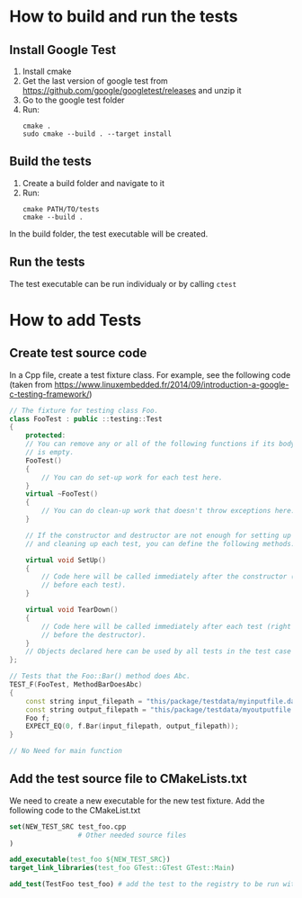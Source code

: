 # How to build and run the tests

## Install Google Test

1. Install cmake
2. Get the last version of google test from https://github.com/google/googletest/releases and unzip it
3. Go to the google test folder
4. Run:
   ```
   cmake .
   sudo cmake --build . --target install
   ```

## Build the tests

1. Create a build folder and navigate to it
2. Run:
    ```
    cmake PATH/TO/tests
    cmake --build .
    ```
In the build folder, the test executable will be created.

## Run the tests
The test executable can be run individualy or by calling `ctest`

# How to add Tests

## Create test source code
In a Cpp file, create a test fixture class. For example, see the following code (taken from https://www.linuxembedded.fr/2014/09/introduction-a-google-c-testing-framework/)

```cpp
// The fixture for testing class Foo.
class FooTest : public ::testing::Test 
{
    protected:
    // You can remove any or all of the following functions if its body
    // is empty.
    FooTest() 
    {
        // You can do set-up work for each test here.
    }
    virtual ~FooTest() 
    {
        // You can do clean-up work that doesn't throw exceptions here.
    }

    // If the constructor and destructor are not enough for setting up
    // and cleaning up each test, you can define the following methods:

    virtual void SetUp() 
    {
        // Code here will be called immediately after the constructor (right
        // before each test).
    }

    virtual void TearDown() 
    {
        // Code here will be called immediately after each test (right
        // before the destructor).
    }
    // Objects declared here can be used by all tests in the test case for Foo.
};

// Tests that the Foo::Bar() method does Abc.
TEST_F(FooTest, MethodBarDoesAbc) 
{
    const string input_filepath = "this/package/testdata/myinputfile.dat";
    const string output_filepath = "this/package/testdata/myoutputfile.dat";
    Foo f;
    EXPECT_EQ(0, f.Bar(input_filepath, output_filepath));
}

// No Need for main function
``` 

## Add the test source file to CMakeLists.txt

We need to create a new executable for the new test fixture. Add the following code to the CMakeList.txt

```cmake
set(NEW_TEST_SRC test_foo.cpp
                 # Other needed source files                        
)

add_executable(test_foo ${NEW_TEST_SRC})
target_link_libraries(test_foo GTest::GTest GTest::Main)

add_test(TestFoo test_foo) # add the test to the registry to be run with ctest
```

